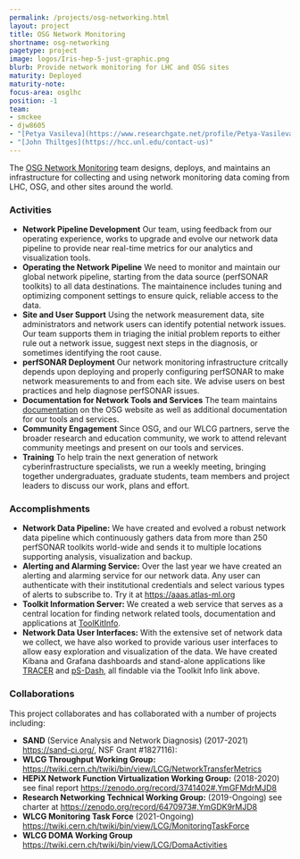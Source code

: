 ```yaml
---
permalink: /projects/osg-networking.html
layout: project
title: OSG Network Monitoring
shortname: osg-networking
pagetype: project
image: logos/Iris-hep-5-just-graphic.png
blurb: Provide network monitoring for LHC and OSG sites
maturity: Deployed
maturity-note:
focus-area: osglhc
position: -1
team:
- smckee
- djw8605
- "[Petya Vasileva](https://www.researchgate.net/profile/Petya-Vasileva-2)"
- "[John Thiltges](https://hcc.unl.edu/contact-us)"
---
```


The [OSG Network Monitoring](https://osg-htc.org/networking/) team designs, deploys, and maintains an infrastructure for collecting and using network monitoring data coming from LHC, OSG, and other sites around the world.

### Activities

-   **Network Pipeline Development** Our team, using feedback from our operating experience, works to upgrade and evolve our network data pipeline to provide near real-time metrics for our analytics and visualization tools.
-   **Operating the Network Pipeline** We need to monitor and maintain our global network pipeline, starting from the data source (perfSONAR toolkits) to all data destinations. The maintainence includes tuning and optimizing component settings to ensure quick, reliable access to the data.
-   **Site and User Support** Using the network measurement data, site administrators and network users can identify potential network issues.  Our team supports them in triaging the initial problem reports to either rule out a network issue, suggest next steps in the diagnosis, or sometimes identifying the root cause.
-   **perfSONAR Deployment**  Our network monitoring infrastructure critcally depends upon deploying and properly configuring perfSONAR to make network measurements to and from each site.  We advise users on best practices and help diagnose perfSONAR issues.
-   **Documentation for Network Tools and Services** The team maintains [documentation](https://osg-htc.org/networking/) on the OSG website as well as additional documentation for our tools and services.
-   **Community Engagement** Since OSG, and our WLCG partners, serve the broader research and education community, we work to attend relevant community meetings and present on our tools and services.
-   **Training** To help train the next generation of network cyberinfrastructure specialists, we run a weekly meeting, bringing together undergraduates, graduate students, team members and project leaders to discuss our work, plans and effort.

### Accomplishments

-   **Network Data Pipeline:** We have created and evolved a robust network data pipeline which continuously gathers data from more than 250 perfSONAR toolkits world-wide and sends it to multiple locations supporting analysis, visualization and backup.
-   **Alerting and Alarming Service:** Over the last year we have created an alerting and alarming service for our network data.  Any user can authenticate with their institutional credentials and select various types of alerts to subscribe to.  Try it at https://aaas.atlas-ml.org
-   **Toolkit Information Server:** 
We created a web service that serves as a central location for finding network related tools, documentation and applications at 
[ToolKitInfo](https://toolkitinfo.opensciencegrid.org/).
-   **Network Data User Interfaces:** With the extensive set of network data we collect, we have also worked to provide various user interfaces to allow easy exploration and visualization of the data.   We have created Kibana and Grafana dashboards and stand-alone applications like [TRACER](https://perfsonar.uc.ssl-hep.org/) and [pS-Dash](https://ps-dash.uc.ssl-hep.org/sites), all findable via the Toolkit Info link above.

### Collaborations

This project collaborates and has collaborated with a number of projects including:
-   **SAND** (Service Analysis and Network Diagnosis) (2017-2021) https://sand-ci.org/, NSF Grant #1827116):
-   **WLCG Throughput Working Group:** https://twiki.cern.ch/twiki/bin/view/LCG/NetworkTransferMetrics
-   **HEPiX Network Function Virtualization Working Group:** (2018-2020) see final report https://zenodo.org/record/3741402#.YmGFMdrMJD8
-   **Research Networking Technical Working Group:** (2019-Ongoing) see charter at https://zenodo.org/record/6470973#.YmGDK9rMJD8
-   **WLCG Monitoring Task Force** (2021-Ongoing) https://twiki.cern.ch/twiki/bin/view/LCG/MonitoringTaskForce
-   **WLCG DOMA Working Group** https://twiki.cern.ch/twiki/bin/view/LCG/DomaActivities